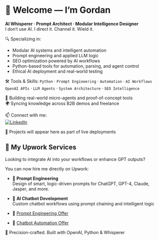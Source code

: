 # 👋 Welcome — I’m Gordan

**AI Whisperer · Prompt Architect · Modular Intelligence Designer**  
I don’t use AI. I direct it. Channel it. Wield it.

🔍 Specializing in:
- Modular AI systems and intelligent automation
- Prompt engineering and applied LLM logic
- SEO optimization powered by AI workflows
- Python-based tools for automation, parsing, and agent control
- Ethical AI deployment and real-world testing

🛠️ Tools & Skills:
`Python` · `Prompt Engineering` · `Automation` · `AI Workflows`  
`OpenAI APIs` · `LLM Agents` · `System Architecture` · `SEO Intelligence`  

🚀 Building real-world micro-agents and proof-of-concept tools  
🌍 Syncing knowledge across B2B demos and freelance 

📫 Connect with me:  
[![LinkedIn](https://img.shields.io/badge/LinkedIn-blue?logo=linkedin&style=for-the-badge)](https://linkedin.com/in/gordan-ai)

🧠 Projects will appear here as part of live deployments

## 💼 My Upwork Services

Looking to integrate AI into your workflows or enhance GPT outputs?

You can now hire me directly on Upwork:

- 🎯 **Prompt Engineering**  
  Design of smart, logic-driven prompts for ChatGPT, GPT-4, Claude, Jasper, and more.

- 🤖 **AI Chatbot Development**  
  Custom chatbot workflows using prompt chaining and intelligent logic


- 🔗 [Prompt Engineering Offer](https://www.upwork.com/services/product/development-it-gpt-prompt-engineer-custom-ai-prompts-for-business-automation-1950832719288601436?ref=project_share)  
- 🤖 [Chatbot Automation Offer](https://www.upwork.com/services/product/development-it-ai-chatbot-automation-and-prompt-scripting-1950834734447130624?ref=project_share)


🧠 Precision-crafted. Built with OpenAI, Python & Whisperer 
